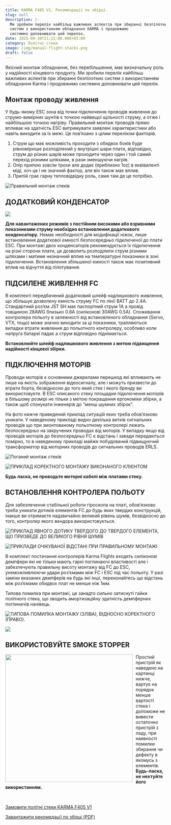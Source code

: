 ```yaml
---
title: KARMA F405 V1. Рекомендації по збірці.
slug: null
description: |-
  Ми зробили перелік найбільш важливих аспектів при збиранні безпілотних
  систем з використанням обладнання KARMA і продовжимо
  системно доповнювати цей перелік.
date: 2025-09-30T21:21:00.000+03:00
category: Політні стеки
image: /img/manual-flight-stacks.png
draft: false
---
```

<p class="text-center">Якісний монтаж обладнання, без перебільшення, має 
визначальну роль у надійності кінцевого продукту. Ми зробили 
перелік найбільш важливих аспектів при збиранні безпілотних 
систем з використанням обладнання Karma і продовжимо 
системно доповнювати цей перелік. 
</p>
<h2>Монтаж проводу живлення</h2>
<p>У будь-якому ESC зона від точки підключення проводів живлення до
струмо-вимірних шунтів є точкою найвищої щільності струму, а отже і
найбільшою точкою нагріву. Правильний монтаж проводів прямо впливає на
здатність ESC витримувати заявлені характеристики або навіть виходити за їх
межі. Це пов’язано з цілим переліком факторів. </p>

<ol>
<li>Струм що має можливість проходити з обидвох боків буде рівномірніше
розподілений у внутрішні шари плати, відповідно, струм до різних шарів
може проходити через один і той самий перехід різними шляхами, в рази
зменшуючи нагрів.</li>
<li>Опір припою зовсім трохи але додає (приблизно 1oz) в еквіваленті міді, хоч це і не значний фактор,  але він також має вплив.</li>
<li>Припій грає гарну тепловідвідну роль, саме там де це потрібно.</li>
</ol>
<div class="text-center">

![Правильний монтаж стеків](/img/pravilniy_montaz_stekiv.jpg "Правильний монтаж політних стеків")

</div>

<h2>ДОДАТКОВИЙ КОНДЕНСАТОР</h2>

<div class="text-center">

![](/img/kondensator.jpg)

</div>

<p>
<strong>Для навантажених режимів з постійним високими або взривними
показниками струму необхідно встановлення додаткового конденсатору.</strong>
Немає необхідності для модифікації ніжок, лише встановлення додаткової
ємності безпосередньо підключеної до плати ESC. При монтажі двох
конденсаторів рекомендується їх підключення на різні сторони плати, це
дозволить розподілити струм різними шляхами і матиме незначний вплив на
температурні показники в зоні підключення. Встановлення збільшеної ємності
також має позитивний вплив на відчуття від пілотування.

</p>

<h2>ПІДСИЛЕНЕ ЖИВЛЕННЯ FC</h2>

<p>
В комплекті передбачений додатковий шлейф надлишкового живлення, що 
збільшує дозволену ємність струму FC по лінії BATT до 2.4А. Стандартний роз’єм 
JST SH має паспортний струм 1А а провід товщиною 28AWG близько 0.8A 
(силіконові 30AWG 0.5A). Споживання контролера польоту в залежності від 
встановленого обладнання (Servo, VTX, тощо) може значно виходити за ці 
показники, трапляються випадки втрати живлення до польотного контролеру, 
особливо коли напруга батареї падає а струм відповідно піднімається.
</p>

<p><strong>
Встановлюйте шлейф надлишкового живлення з метою підвищення 
надійності кінцевої збірки. 

</strong></p>

<h2>
ПІДКЛЮЧЕННЯ МОТОРІВ 

</h2>

<p>
Проводи моторів є основними джерелами перешкод які впливають не лише на 
якість зображення відеосигналу, але і можуть призвести до втрати борта, 
безвідносно до того який стек і якого бренду ви використовуєте. В ESC 
описаного стеку площадки підключення моторів в більшому розмірі не тільки з 
метою покращення ергономіки збірки, а також щоб спонукати інженерів до 
“менш шумних збірок”. 

</p>

<p>
На фото нижче приведений приклад ситуацій яких треба обов’язково уникати. 
У наведеному прикладі видно декілька витків сигнальних проводів що при 
змонтованому польотному контролері лежать безпосередньо на закручених 
проводах від моторів. У випадку якщо від проводів моторів до безпосередньо 
FC є відстань і завади передаються помірно, то в наведеному прикладі майже 
побудований підвищуючий трансформатор від моторних проводів до 
сигнальних проводів ERLS.

</p>

<div class="text-center">

![Поганий монтаж стеків](/img/bad_montaz.jpg)

![ПРИКЛАД КОРЕКТНОГО  МОНТАЖУ ВИКОНАНОГО  КЛІЄНТОМ](/img/good_montaz.jpg)

<p><strong>
Будь ласка, не проводьте моторні кабелі між платами стеку. 

</strong></p>

</div>

<h2>
ВСТАНОВЛЕННЯ КОНТРОЛЕРА ПОЛЬОТУ
</h2>
<p>
Для забезпечення стабільної роботи гіроскопа на платі, обов’язково треба 
уникати дотиків елементів FC до будь яких твердих конструкцій, інакше ви 
отримаєте надзвичайно великий рівень шумів, безвідносно до того, контролер 
якого вендора використовується. 

</p>

![ПРИКЛАД  ЯВНОГО ДОТИКУ  ТВЕРДОГО ДО ТВЕРДОГО  ЕЛЕМЕНТА, ЩО ПРИЗВЕДЕ  ДО ВЕЛИКОГО РІВНЯ ШУМІВ](/img/kontroler-bad.jpg)

![ПРИКЛАДИ ОЧІКУВАНОЇ  ВІДСТАНІ ПРИ  ПРАВИЛЬНОМУ МОНТАЖІ](/img/kontroler-good.jpg)

<p>
В комплект постачання контролерів Karma Flights входять силіконові 
демпфери які не тільки мають гарні поглинаючі властивості але і забезпечують 
правильну висоту монтажу від FC до ESC, унеможливлюючи удари роз’ємами 
між FC і ESC під час польоту. У разі заміни вказаних демпферів на будь які інші, 
переконайтесь що відстань між роз’ємами обидвох плат не менше ніж 1мм.

</p>

<p>
Типова помилка при монтажі, це занадто сильно затиснуті гайки політного 
стека, що зводить амортизаційну здатність демпферних поглиначів нанівець.

</p>

<div class="text-center">

![ТИПОВА ПОМИЛКА МОНТАЖУ (ЗЛІВА), ВІДНОСНО КОРЕКТНОГО (ПРАВО). ](/img/momtaz-stekiv-no.jpg)

![](/img/giroskop.jpg)
<h2> ВИКОРИСТОВУЙТЕ SMOKE STOPPER</h2>
<img src="/img/stopper.jpg" style="float:left; margin-right:10px; width:400px;" />
<p style="text-align:left;">Простий пристрій як наведено 
на картинці нижче, вартує на 
порядок менше вартості стека і 
допоможе не вивести остаточно 
пристрій з ладу, при наявності 
помилки збирання чи дефекту в 
якомусь з елементів.<br>
 <strong>Будь-ласка, не нехтуйте його 
використанням.</strong></p>

<p class="text-center" style="clear:both;">
<br>


<a href="/catalog/flight-stack-karma-f405-v1/">

Замовити політні стеки  KARMA F405 V1
</a><br>

<a href="/assets/Karma_best_practices_UA.pdf">

Завантажити рекомедації по збірці (PDF)</a>

</p>




</div>
